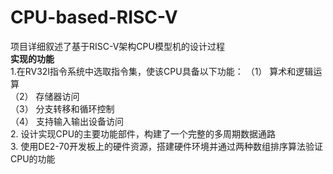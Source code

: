 # CPU-based-RISC-V
项目详细叙述了基于RISC-V架构CPU模型机的设计过程  
**实现的功能**  
1.在RV32I指令系统中选取指令集，使该CPU具备以下功能： 
（1） 算术和逻辑运算   
（2） 存储器访问   
（3） 分支转移和循环控制  
（4） 支持输入输出设备访问  
2. 设计实现CPU的主要功能部件，构建了一个完整的多周期数据通路   
3. 使用DE2-70开发板上的硬件资源，搭建硬件环境并通过两种数组排序算法验证CPU的功能  
